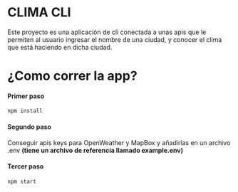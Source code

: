 # CLIMA CLI

Este proyecto es una aplicación de cli conectada a unas apis que le permiten al usuario ingresar el nombre de una ciudad, y conocer el clima que está haciendo en dicha ciudad.

# ¿Como correr la app?

#### Primer paso
```
npm install
```

#### Segundo paso

Conseguir apis keys para OpenWeather y MapBox y añadirlas en un archivo .env **(tiene un archivo de referencia llamado example.env)**

#### Tercer paso
```
npm start
```
